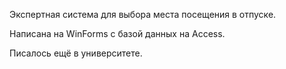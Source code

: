 Экспертная система для выбора места посещения в отпуске.

Написана на WinForms с базой данных на Access.

Писалось ещё в университете.
